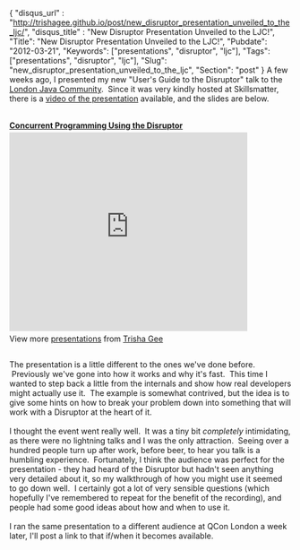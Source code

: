 {
 "disqus_url" : "http://trishagee.github.io/post/new_disruptor_presentation_unveiled_to_the_ljc/",
 "disqus_title" : "New Disruptor Presentation Unveiled to the LJC!",
 "Title": "New Disruptor Presentation Unveiled to the LJC!",
 "Pubdate": "2012-03-21",
 "Keywords": ["presentations", "disruptor", "ljc"],
 "Tags": ["presentations", "disruptor", "ljc"],
 "Slug": "new_disruptor_presentation_unveiled_to_the_ljc",
 "Section": "post"
}
A few weeks ago, I presented my new "User's Guide to the Disruptor" talk to the <a href="http://londonjavacommunity.co.uk/">London Java Community</a>. &nbsp;Since it was very kindly hosted at Skillsmatter, there is a <a href="http://skillsmatter.com/podcast/home/the-disruptor/js-3798">video of the presentation</a> available, and the slides are below.<br /><br /><div style="width:425px" id="__ss_12091737"> <strong style="display:block;margin:12px 0 4px"><a href="http://www.slideshare.net/trishagee/a-users-guide-to-the-disruptor" title="Concurrent Programming Using the Disruptor" target="_blank">Concurrent Programming Using the Disruptor</a></strong> <iframe src="http://www.slideshare.net/slideshow/embed_code/12091737" width="425" height="355" frameborder="0" marginwidth="0" marginheight="0" scrolling="no"></iframe> <div style="padding:5px 0 12px"> View more <a href="http://www.slideshare.net/" target="_blank">presentations</a> from <a href="http://www.slideshare.net/trishagee" target="_blank">Trisha Gee</a> </div> </div><br />The presentation is a little different to the ones we've done before. &nbsp;Previously we've gone into how it works and why it's fast. &nbsp;This time I wanted to step back a little from the internals and show how real developers might actually use it. &nbsp;The example is somewhat contrived, but the idea is to give some hints on how to break your problem down into something that will work with a Disruptor at the heart of it.<br /><br />I thought the event went really well. &nbsp;It was a tiny bit <i>completely</i> intimidating, as there were no lightning talks and I was the only attraction. &nbsp;Seeing over a hundred people turn up after work, before beer, to hear you talk is a humbling experience. &nbsp;Fortunately, I think the audience was perfect for the presentation - they had heard of the Disruptor but hadn't seen anything very detailed about it, so my walkthrough of how you might use it seemed to go down well. &nbsp;I certainly got a lot of very sensible questions (which hopefully I've remembered to repeat for the benefit of the recording), and people had some good ideas about how and when to use it.<br /><br />I ran the same presentation to a different audience at QCon London a week later, I'll post a link to that if/when it becomes available.
